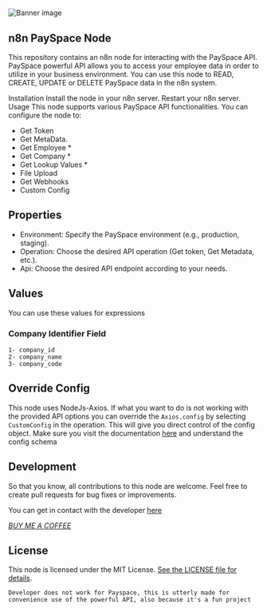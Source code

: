 #

![Banner image](https://user-images.githubusercontent.com/10284570/173569848-c624317f-42b1-45a6-ab09-f0ea3c247648.png)

## n8n PaySpace Node

This repository contains an n8n node for interacting with the PaySpace API. PaySpace powerful API allows you to access your employee data in order to utilize in your business environment. You can use this node to READ, CREATE, UPDATE or DELETE  PaySpace data in the n8n system.

Installation
Install the node in your n8n server.
Restart your n8n server.
Usage
This node supports various PaySpace API functionalities. You can configure the node to:

- Get Token
- Get MetaData.
- Get Employee *
- Get Company *
- Get Lookup Values *
- File Upload
- Get Webhooks
- Custom Config

## Properties

- Environment: Specify the PaySpace environment (e.g., production, staging).
- Operation: Choose the desired API operation (Get token, Get Metadata, etc.).
- Api: Choose the desired API endpoint according to your needs.

## Values
You can use these values for expressions 
### Company Identifier Field	
```
1- company_id
2- company_name
3- company_code
```

	

## Override Config

This node uses NodeJs-Axios. If what you want to do is not working with the provided API options you can override the ``` Axios.config ``` by selecting ```CustomConfig``` in the operation. This will give you direct control of the config object. Make sure you visit the documentation [here](https://developer.payspace.com/) and understand the config schema

## Development

So that you know, all contributions to this node are welcome. Feel free to create pull requests for bug fixes or improvements.

You can get in contact with the developer [here](https://github.com/onlypfachi/)

[*BUY ME A COFFEE*](https://github.com)

## License

This node is licensed under the MIT License. [See the LICENSE file for details](https://github.com/n8n-io/n8n-nodes-starter/blob/master/LICENSE.md).

<code>Developer does not work for Payspace, this is utterly made for convenience use of the powerful API, also because it's a fun project <code>
